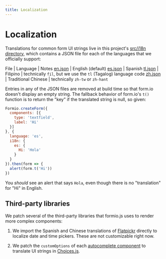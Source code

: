 ```yaml
---
title: Localization
---
```


# Localization
Translations for common form UI strings live in this project's [src/i18n
directory][src/i18n], which contains a JSON file for each of the languages that
we officially support:

File | Language | Notes
[en.json] | English (default)
[es.json] | Spanish
[tl.json] | Filipino | technically `fil`, but we use the `tl` (Tagalog) language code
[zh.json] | Traditional Chinese | technically `zh-tw` or `zh-hant`

Entries in any of the JSON files are removed at build time so that form.io
doesn't display an empty string. The fallback behavior of form.io's `t()`
function is to return the "key" if the translated string is null, so given:

```js
Formio.createForm({
  components: [{
    type: 'textfield',
    label: 'Hi'
  }]
}, {
  language: 'es',
  i18n: {
    es: {
      Hi: 'Hola'
    }
  }
}).then(form => {
  alert(form.t('Hi'))
})
```

You _should_ see an alert that says `Hola`, even though there is no
"translation" for "Hi" in English.

## Third-party libraries
We patch several of the third-party libraries that formio.js uses to render
more complex components:

1. We import the Spanish and Chinese translations of [Flatpickr] directly
   to localize date and time pickers. These are not customizable right now.

1. We patch the `customOptions` of each [autocomplete component](./autocomplete.md#translation)
   to translate UI strings in [Choices.js].

[src/i18n]: https://github.com/SFDigitalServices/formio-sfds/tree/main/src/i18n
[en.json]: https://github.com/SFDigitalServices/formio-sfds/tree/main/src/i18n/en.json
[es.json]: https://github.com/SFDigitalServices/formio-sfds/tree/main/src/i18n/es.json
[tl.json]: https://github.com/SFDigitalServices/formio-sfds/tree/main/src/i18n/tl.json
[zh.json]: https://github.com/SFDigitalServices/formio-sfds/tree/main/src/i18n/zh.json
[choices.js]: https://github.com/jshjohnson/Choices#readme
[flatpickr]: https://flatpickr.js.org/
